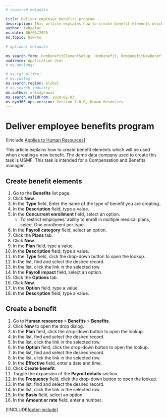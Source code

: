 ```yaml
--- 
# required metadata 
 
title: Deliver employee benefits program
description: This article explains how to create benefit elements which will be used when creating a new benefit. 
author: twheeloc
ms.date: 06/03/2025
ms.topic: how-to 
 
# optional metadata 
 
ms.search.form: HcmBenefitElementSetup, HcmBenefit, HcmBenefitNewBenefit, HcmBenefitPlanLookup, BenefitWorkspace, HcmBenefitSummaryPart  
audience: Application User 
# ms.devlang:  

# ms.tgt_pltfrm:  
# ms.custom:  
ms.search.region: Global
# ms.search.industry: 
ms.author: anisagrawal
ms.search.validFrom: 2020-02-03 
ms.dyn365.ops.version: Version 7.0.0, Human Resources
---
```


# Deliver employee benefits program



[!include [Applies to Human Resources](../includes/applies-to-hr.md)]

This article explains how to create benefit elements which will be used when creating a new benefit. The demo data company used to create this task is USMF. This task is intended for a Compensation and Benefits manager.


## Create benefit elements
1. Go to the **Benefits** list page. 
2. Click **New**.
3. In the **Type** field, Enter the name of the type of benefit you are creating..
4. In the **Description** field, type a value.
5. In the **Concurrent enrollment** field, select an option.
    * To restrict employees' ability to enroll in multiple medical plans, select One enrollment per type.  
6. In the **Payroll category** field, select an option.
7. Click the **Plans** tab.
8. Click **New**.
9. In the **Plan** field, type a value.
10. In the **Description** field, type a value.
11. In the **Type** field, click the drop-down button to open the lookup.
12. In the list, find and select the desired record.
13. In the list, click the link in the selected row.
14. In the **Payroll impact** field, select an option.
15. Click the **Options** tab.
16. Click **New**.
17. In the **Option** field, type a value.
18. In the **Description** field, type a value.

## Create a benefit
1. Go to **Human resources** > **Benefits** > **Benefits**.
2. Click **New** to open the drop dialog.
3. In the **Plan** field, click the drop-down button to open the lookup.
4. In the list, find and select the desired record.
5. In the list, click the link in the selected row.
6. In the **Option** field, click the drop-down button to open the lookup.
7. In the list, find and select the desired record.
8. In the list, click the link in the selected row.
9. In the **Effective** field, enter a date and time.
10. Click **Create benefit**.
11. Toggle the expansion of the **Payroll details** section.
12. In the **Frequency** field, click the drop-down button to open the lookup.
13. In the list, find and select the desired record.
14. In the list, click the link in the selected row.
15. In the **Basis** field, select an option.
16. In the **Amount or rate** field, enter a number.



[!INCLUDE[footer-include](../includes/footer-banner.md)]

